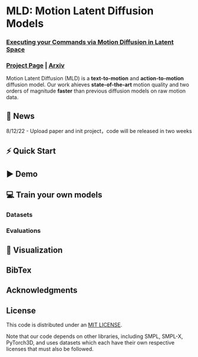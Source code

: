 # MLD: Motion Latent Diffusion Models

### [Executing your Commands via Motion Diffusion in Latent Space](https://chenxin.tech/mld)
### [Project Page](https://chenxin.tech/mld) | [Arxiv](https://arxiv.org/abs/2212.04048)
Motion Latent Diffusion (MLD) is a **text-to-motion** and **action-to-motion** diffusion model. Our work ahieves **state-of-the-art** motion quality and two orders of magnitude **faster** than previous diffusion models on raw motion data.

## 🚩 News
8/12/22 - Upload paper and init project，code will be released in two weeks

## ⚡ Quick Start

## ▶️ Demo

## 💻 Train your own models

### Datasets

### Evaluations

## 👀 Visualization

## BibTex

## Acknowledgments

## License
This code is distributed under an [MIT LICENSE](LICENSE).

Note that our code depends on other libraries, including SMPL, SMPL-X, PyTorch3D, and uses datasets which each have their own respective licenses that must also be followed.
